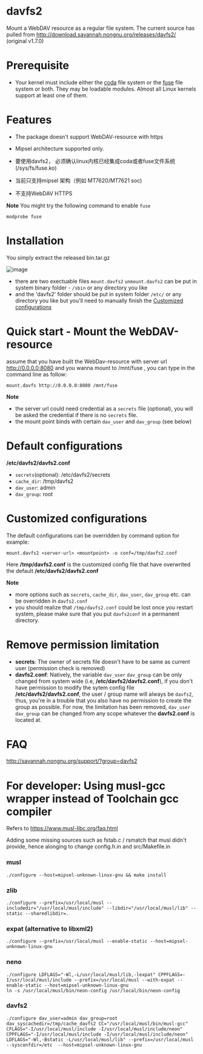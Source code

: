 # davfs2
Mount a WebDAV resource as a regular file system.
The current source has pulled from http://download.savannah.nongnu.org/releases/davfs2/ (original v1.7.0)

# Prerequisite
- Your kernel must include either the [coda](https://docs.kernel.org/filesystems/coda.html) file system or the [fuse](https://www.kernel.org/doc/html/latest/filesystems/fuse.html) file system or both. They may be loadable modules. Almost all Linux kernels support at least one of them. 

# Features
- The package doesn't support WebDAV-resource with https 
- Mipsel architecture supported only.

- 要使用davfs2， 必须确认linux内核已经集成coda或者fuse文件系统(/sys/fs/fuse.ko)
- 当前只支持mipsel 架构（例如 MT7620/MT7621 soc)
- 不支持WebDAV HTTPS

**Note**
You might try the following command to enable `fuse`
```
modprobe fuse
```

# Installation
You simply extract the released bin.tar.gz

![image](https://user-images.githubusercontent.com/345840/202638456-ec56b8fc-2c44-409a-a810-16209779b399.png)

- there are two exectuable files `mount.davfs2` `unmount.davfs2` can be put in system binary folder - `/sbin` or any directory you like
- and the 'davfs2' folder should be put in system folder `/etc/` or any directory you like but you'll need to manually finish the [Customized configurations](README.md/customized-configurations) 

# Quick start - Mount the WebDAV-resource
assume that you have built the WebDav-resource with server url http://0.0.0.0:8080
and you wanna mount to /mnt/fuse , you can type in the command line as follow:
```
mount.davfs http://0.0.0.0:8080 /mnt/fuse
```
**Note**
- the server url could need credential as a `secrets` file (optional), you will be asked the credential if there is no `secrets` file.
- the mount point binds with certain `dav_user` and `dav_group`  (see below)

# Default configurations
**/etc/davfs2/davfs2.conf**
- `secrets`(optional): /etc/davfs2/secrets
- `cache_dir`: /tmp/davfs2
- `dav_user`: admin
- `dav_group`: root

# Customized configurations
The default configurations can be overridden by command option for example:
```
mount.davfs2 <server-url> <mountpoint> -o conf=/tmp/davfs2.conf
```
Here **/tmp/davfs2.conf** is the customized config file that have overwrited the default **/etc/davfs2/davfs2.conf**

**Note** 
- more options such as `secrets`, `cache_dir`, `dav_user`, `dav_group` etc. can be overridden in `davfs2.conf`
- you should realize that `/tmp/davfs2.conf` could be lost once you restart system, please make sure that you put `davfs2conf` in a permanent directory.

# Remove permission limitation 
- **secrets**: The owner of secrets file doesn't have to be same as current user (permission check is removed)
- **davfs2.conf**:  Natively, the variable `dav_user` `dav_group` can be only changed from system wide (i.e, **/etc/davfs2/davfs2.conf**), if you don't have permission to modify the sytem config file **/etc/davfs2/davfs2.conf**, the user / group name will always be `davfs2`, thus, you're in a trouble that you also have no permission to create the group as possible. For now, the limitation has been removed, `dav_user` `dav_group` can be changed from any scope whatever the **davfs2.conf** is located at.

# FAQ
http://savannah.nongnu.org/support/?group=davfs2

# For developer: Using musl-gcc wrapper instead of Toolchain gcc compiler
Refers to https://www.musl-libc.org/faq.html

Adding some missing sources such as fstab.c / rsmatch that musl didn't provide,
hence alonging to change config.h.in and src/Makefile.in

### musl
```
./configure --host=mipsel-unknown-linux-gnu && make install
```

### zlib
```
./configure --prefix=/usr/local/musl --includedir="/usr/local/musl/include" --libdir="/usr/local/musl/lib" --static --sharedlibdir=.
```

### expat (alternative to libxml2)
```
./configure --prefix=/usr/local/musl --enable-static --host=mipsel-unknown-linux-gnu
```

### neno
```
./configure LDFLAGS="-Wl,-L/usr/local/musl/lib,-lexpat" CPPFLAGS=-I/usr/local/musl/include --prefix=/usr/local/musl --with-expat --enable-static --host=mipsel-unknown-linux-gnu
ln -s /usr/local/musl/bin/neon-config /usr/local/bin/neon-config
```

### davfs2
```
./configure dav_user=admin dav_group=root dav_syscachedir=/tmp/cache_davfs2 CC="/usr/local/musl/bin/musl-gcc" CFLAGS="-I/usr/local/musl/include -I/usr/local/musl/include/neon" CPPFLAGS="-I/usr/local/musl/include -I/usr/local/musl/include/neon" LDFLAGS="-Wl,-Bstatic -L/usr/local/musl/lib" --prefix=/usr/local/musl --sysconfdir=/etc  --host=mipsel-unknown-linux-gnu
```
